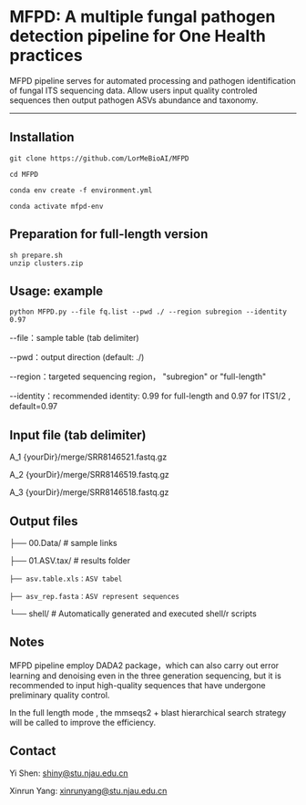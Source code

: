 # MFPD: A multiple fungal pathogen detection pipeline for One Health practices

MFPD pipeline serves for automated processing and pathogen identification of fungal ITS sequencing data. Allow users input quality controled sequences then output pathogen ASVs abundance and taxonomy.


---


## Installation



```
git clone https://github.com/LorMeBioAI/MFPD

cd MFPD

conda env create -f environment.yml

conda activate mfpd-env
```


## Preparation for full-length version
```
sh prepare.sh
unzip clusters.zip
```


## Usage: example
```
python MFPD.py --file fq.list --pwd ./ --region subregion --identity 0.97
```

--file：sample table (tab delimiter)

--pwd：output direction (default: ./)

--region：targeted sequencing region， "subregion" or "full-length"

--identity：recommended identity: 0.99 for full-length and 0.97 for ITS1/2 , default=0.97



## Input file (tab delimiter)
A_1  {yourDir}/merge/SRR8146521.fastq.gz

A_2  {yourDir}/merge/SRR8146519.fastq.gz

A_3  {yourDir}/merge/SRR8146518.fastq.gz



## Output files


├── 00.Data/         # sample links

├── 01.ASV.tax/      # results folder

    ├── asv.table.xls：ASV tabel
    
    ├── asv_rep.fasta：ASV represent sequences
    
    
└── shell/           # Automatically generated and executed shell/r scripts


## Notes

MFPD pipeline employ DADA2 package，which can also carry out error learning and denoising even in the three generation sequencing, but it is recommended to input high-quality sequences that have undergone preliminary quality control.

In the full length mode , the mmseqs2  + blast hierarchical search strategy will be called to improve the efficiency.


## Contact

Yi Shen: shiny@stu.njau.edu.cn

Xinrun Yang: xinrunyang@stu.njau.edu.cn
